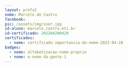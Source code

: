 ```yaml
---
layout: profv2
nome: Marcelo de Castro
facebook: 
pic: /assets/img/user.jpg
id-aluno: marcelo.castro.eti.br
id-certificado: 202204280429
certificados:
  - nome: certificado-importancia-do-nome-2022-04-28
badges:
  - nome: alfabetizacao-nome-proprio
  - nome: o-nome-da-gente-1
---
```

